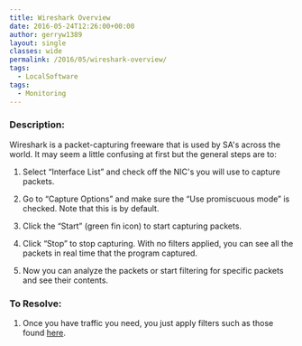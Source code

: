 ```yaml
---
title: Wireshark Overview
date: 2016-05-24T12:26:00+00:00
author: gerryw1389
layout: single
classes: wide
permalink: /2016/05/wireshark-overview/
tags:
  - LocalSoftware
tags:
  - Monitoring
---
```

<!--more-->

### Description:

Wireshark is a packet-capturing freeware that is used by SA's across the world. It may seem a little confusing at first but the general steps are to:

1. Select &#8220;Interface List&#8221; and check off the NIC's you will use to capture packets.

2. Go to &#8220;Capture Options&#8221; and make sure the &#8220;Use promiscuous mode&#8221; is checked. Note that this is by default.

3. Click the &#8220;Start&#8221; (green fin icon) to start capturing packets.

4. Click &#8220;Stop&#8221; to stop capturing. With no filters applied, you can see all the packets in real time that the program captured.

5. Now you can analyze the packets or start filtering for specific packets and see their contents.

### To Resolve:

1. Once you have traffic you need, you just apply filters such as those found [here](https://www.wireshark.org/docs/wsug_html_chunked/index.html).